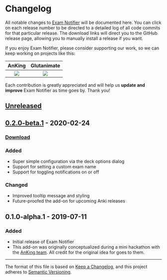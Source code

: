 # Changelog

All notable changes to [Exam Notifier](https://ankiweb.net/shared/info/) will be documented here. You can click on each release number to be directed to a detailed log of all code commits for that particular release. The download links will direct you to the GitHub release page, allowing you to manually install a release if you want.

If you enjoy Exam Notifier, please consider supporting our work, so we can keep working on projects like this:


|                                                                                                AnKing                                                                                                 |                                                                                                     Glutanimate                                                                                                     |
| :---------------------------------------------------------------------------------------------------------------------------------------------------------------------------------------------------: | :-----------------------------------------------------------------------------------------------------------------------------------------------------------------------------------------------------------------: |
| <a href="https://www.theanking.com/anking-memberships" rel="nofollow" title="Become a Patron and receive exclusive content by the AnKing team!"><img src="https://glutanimate.com/logos/patreon_button.svg"></a> | <a href="https://www.patreon.com/glutanimate" rel="nofollow" title="Become a Patron and receive exclusive add-ons & other goodies by Glutanimate!"><img src="https://glutanimate.com/logos/patreon_button.svg"></a> |


Each contribution is greatly appreciated and will help us <b>update and improve</b> Exam Notifier as time goes by. Thank you!

## [Unreleased]

## [0.2.0-beta.1] - 2020-02-24

### [Download](https://github.com/glutanimate/exam-notifier/releases/tag/v0.2.0-beta.1)

### Added

- Super simple configuration via the deck options dialog
- Support for setting a custom exam name
- Support for toggling notifications on or off

### Changed

- Improved tooltip message and styling
- Future-proofed the add-on for upcoming Anki releases

## 0.1.0-alpha.1 - 2019-07-11

### Added

- Initial release of Exam Notifier
- This add-on was originally conceptualized during a mini hackathon with the [AnKing team](https://www.ankingmed.com/). All credit for the original idea for goes to them.

[Unreleased]: https://github.com/glutanimate/exam-notifier/compare/v0.2.0-beta.1...HEAD
[0.2.0-beta.1]: https://github.com/glutanimate/exam-notifier/compare/v0.0.0...v0.2.0-beta.1

-----

The format of this file is based on [Keep a Changelog](https://keepachangelog.com/en/1.0.0/), and this project adheres to [Semantic Versioning](https://semver.org/spec/v2.0.0.html).